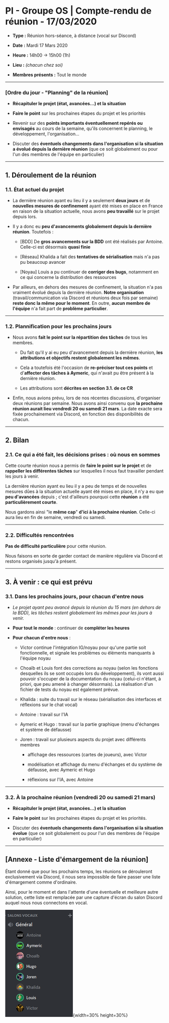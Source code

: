 # PI - Groupe OS | Compte-rendu de réunion - 17/03/2020





- **Type  :**  Réunion hors-séance, à distance (vocal sur Discord)

- **Date  :**  Mardi 17 Mars 2020

- **Heure :**  14h00 -> 15h00 (1h)

- **Lieu  :**  *(chacun chez soi)*

- **Membres présents :** Tout le monde







------------------------------------------------------

### [Ordre du jour - "Planning" de la réunion]



- **Récapituler le projet (état, avancées...) et la situation**

- **Faire le point** sur les prochaines étapes du projet et les priorités

- Revenir sur des **points importants éventuellement repérés ou envisagés** au cours de la semaine, qu'ils concernent le planning, le développement, l'organisation...

- Discuter des **éventuels changements dans l'organisation si la situation a évolué depuis la dernière réunion** (que ce soit globalement ou pour l'un des membres de l'équipe en particulier)







------------------------------------------------------

## 1. Déroulement de la réunion





### 1.1. État actuel du projet



- La dernière réunion ayant eu lieu il y a seulement **deux jours** et de **nouvelles mesures de confinement** ayant été mises en place en France en raison de la situation actuelle, nous avons **peu travaillé** sur le projet depuis lors.


- Il y a donc eu **peu d'avancements globalement depuis la dernière réunion**. Toutefois : 

    * [BDD] De **gros avancements sur la BDD** ont été réalisés par Antoine. Celle-ci est désormais **quasi finie**

    * [Réseau] Khalida a fait des **tentatives de sérialisation** mais n'a pas pu beaucoup avancer

    * [Noyau] Louis a pu continuer de **corriger des bugs**, notamment en ce qui concerne la distribution des ressources


- Par ailleurs, en dehors des mesures de confinement, la situation n'a pas vraiment évolué depuis la dernière réunion. **Notre organisation** (travail/communication via Discord et réunions deux fois par semaine) **reste donc la même pour le moment**.
En outre, **aucun membre de l'équipe** n'a fait part de **problème particulier**.





---------------------------

### 1.2. Plannification pour les prochains jours



- Nous avons **fait le point sur la répartition des tâches** de tous les membres.
    
    * Du fait qu'il y ai eu peu d'avancement depuis la dernière réunion, **les attributions et objectifs restent globalement les mêmes**.

    * Cela a toutefois été l'occasion de **re-préciser tout ces points** et d'**affecter des tâches à Aymeric**, qui n'avait pu être présent à la dernière réunion.

    * Les attributions sont **décrites en section 3.1. de ce CR**


- Enfin, nous avions prévu, lors de nos récentes discussions, d'organiser deux réunions par semaine. Nous avons ainsi convenu que **la prochaine réunion aurait lieu vendredi 20 ou samedi 21 mars**. La date exacte sera fixée prochainement via Discord, en fonction des disponibilités de chacun.






------------------------------------------------------

## 2. Bilan





### 2.1. Ce qui a été fait, les décisions prises : où nous en sommes


Cette courte réunion nous a permis de **faire le point sur le projet** et de **rappeller les différentes tâches** sur lesquelles il nous faut travailler pendant les jours à venir.

La dernière réunion ayant eu lieu il y a peu de temps et de nouvelles mesures dûes à la situation actuelle ayant été mises en place, il n'y a eu que **peu d'avancées** depuis ; c'est d'ailleurs pourquoi cette **réunion** a été **particulièrement courte**.

Nous gardons ainsi "le **même cap**" **d'ici à la prochaine réunion**.
Celle-ci aura lieu en fin de semaine, vendredi ou samedi.




---------------------------

### 2.2. Difficultés rencontrées


**Pas de difficulté particulière** pour cette réunion.

Nous faisons en sorte de garder contact de manière régulière via Discord et restons organisés jusqu'à présent.







------------------------------------------------------

## 3. À venir : ce qui est prévu




### 3.1. Dans les prochains jours, pour chacun d'entre nous


- *Le projet ayant peu avancé depuis la réunion du 15 mars (en dehors de la BDD), les tâches restent globalement les mêmes pour les jours à venir.*


- **Pour tout le monde** : continuer de **compléter les heures**


- **Pour chacun d'entre nous** :

    * Victor continue l'intégration IG/noyau pour qu'une partie soit fonctionnelle, et signale les problèmes ou éléments manquants à l'équipe noyau

    * Choaïb et Louis font des corrections au noyau (selon les fonctions desquelles ils se sont occupés lors du développement), ils vont aussi pouvoir s'occuper de la documentation du noyau (celui-ci n'étant, à priori, que peu amené à changer désormais). La réalisation d'un fichier de tests du noyau est également prévue.

    * Khalida : suite du travail sur le réseau (sérialisation des interfaces et réflexions sur le chat vocal)

    * Antoine : travail sur l'IA

    * Aymeric et Hugo : travail sur la partie graphique (menu d'échanges et système de défausse)

    * Joren : travail sur plusieurs aspects du projet avec différents membres

        - affichage des ressources (cartes de joueurs), avec Victor

        - modélisation et affichage du menu d'échanges et du système de défausse, avec Aymeric et Hugo

        - réflexions sur l'IA, avec Antoine



---------------------------

### 3.2. À la prochaine réunion (vendredi 20 ou samedi 21 mars)


- **Récapituler le projet (état, avancées...) et la situation**

- **Faire le point** sur les prochaines étapes du projet et les priorités.

- Discuter des **éventuels changements dans l'organisation si la situation évolue** (que ce soit globalement ou pour l'un des membres de l'équipe en particulier)








------------------------------------------------------

## [Annexe - Liste d'émargement de la réunion]



Étant donné que pour les prochains temps, les réunions se dérouleront exclusivement via Discord, il nous sera impossible de faire passer une liste d'émargement comme d'ordinaire.

Ainsi, pour le moment et dans l'attente d'une éventuelle et meilleure autre solution, cette liste est remplacée par une capture d'écran du salon Discord auquel nous nous connectons en vocal.


![Liste d'émargement](./listes-emargement/20200317-emargement-equipe-OS.png "Liste d'émargement de la réunion"){width=30% height=30%}
<!-- syntaxe spéficique Pandoc -->
